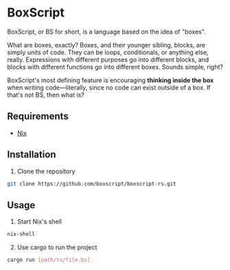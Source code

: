 # BoxScript

BoxScript, or BS for short, is a language based on the idea of "boxes".

What are boxes, exactly? Boxes, and their younger sibling, blocks, are simply units of code. They can be loops, conditionals, or anything else, really. Expressions with different purposes go into different blocks, and blocks with different functions go into different boxes. Sounds simple, right?

BoxScript's most defining feature is encouraging **thinking inside the box** when writing code—literally, since no code can exist outside of a box. If that's not BS, then what is?

## Requirements

- [Nix](https://nixos.org/download.html)

## Installation

1. Clone the repository

```sh
git clone https://github.com/boxscript/boxscript-rs.git
```

## Usage

1. Start Nix's shell

```sh
nix-shell
```

2. Use cargo to run the project

```sh
cargo run [path/to/file.bs]
```
